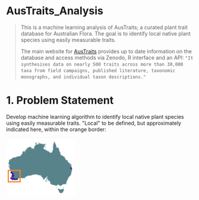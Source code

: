 AusTraits_Analysis
==================
> This is a machine learning analysis of AusTraits; a curated plant trait database for Australian Flora. The goal is to identify local native plant species using easily measurable traits.
> 
> The main website for [AusTraits](https://austraits.org/) provides up to date information on the database and access methods via Zenodo, R interface and an API:
> `"It synthesises data on nearly 500 traits across more than 30,000 taxa from field campaigns, published literature, taxonomic monographs, and individual taxon descriptions."`

# 1. Problem Statement
Develop machine learning algorithm to identify local native plant species using easily measurable traits. "Local" to be defined, but approximately indicated here, within the orange border:

![Extended South West of Western Australia](Local_Species_Region.png "Region - Local Species")
